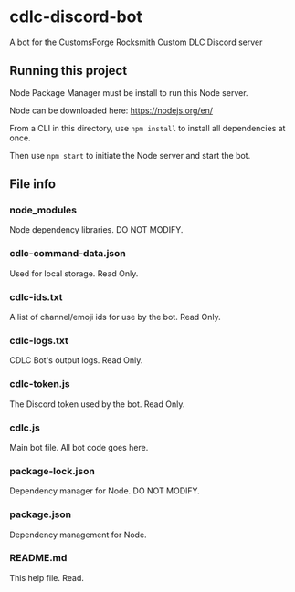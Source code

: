 # cdlc-discord-bot

A bot for the CustomsForge Rocksmith Custom DLC Discord server

## Running this project

Node Package Manager must be install to run this Node server.

Node can be downloaded here: https://nodejs.org/en/

From a CLI in this directory, use `npm install` to install all dependencies at once.

Then use `npm start` to initiate the Node server and start the bot.

## File info

### node_modules

Node dependency libraries. DO NOT MODIFY.

### cdlc-command-data.json

Used for local storage. Read Only.

### cdlc-ids.txt

A list of channel/emoji ids for use by the bot. Read Only.

### cdlc-logs.txt

CDLC Bot's output logs. Read Only.

### cdlc-token.js

The Discord token used by the bot. Read Only.

### cdlc.js

Main bot file. All bot code goes here.

### package-lock.json

Dependency manager for Node. DO NOT MODIFY.

### package.json

Dependency management for Node.

### README.md

This help file. Read.

